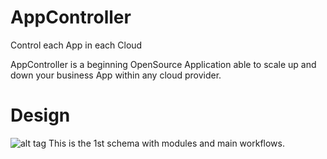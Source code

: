 # AppController
Control each App in each Cloud

AppController is a beginning OpenSource Application able to scale up and down your business App within any cloud provider.

# Design
![alt tag](https://raw.githubusercontent.com/bzhtux/bzhtux.github.io/master/statics/AC_Design_Modules.png)
This is the 1st schema with modules and main workflows.
